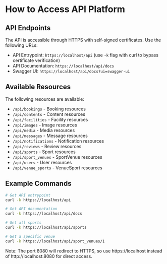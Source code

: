 # How to Access API Platform

## API Endpoints

The API is accessible through HTTPS with self-signed certificates. Use the following URLs:

- API Entrypoint: `https://localhost/api` (use `-k` flag with curl to bypass certificate verification)
- API Documentation: `https://localhost/api/docs`
- Swagger UI: `https://localhost/api/docs?ui=swagger-ui`

## Available Resources

The following resources are available:

- `/api/bookings` - Booking resources
- `/api/contents` - Content resources
- `/api/facilities` - Facility resources
- `/api/images` - Image resources
- `/api/media` - Media resources
- `/api/messages` - Message resources
- `/api/notifications` - Notification resources
- `/api/reviews` - Review resources
- `/api/sports` - Sport resources
- `/api/sport_venues` - SportVenue resources
- `/api/users` - User resources
- `/api/venue_sports` - VenueSport resources

## Example Commands

```bash
# Get API entrypoint
curl -k https://localhost/api

# Get API documentation
curl -k https://localhost/api/docs

# Get all sports
curl -k https://localhost/api/sports

# Get a specific venue
curl -k https://localhost/api/sport_venues/1
```

Note: The port 8080 will redirect to HTTPS, so use https://localhost instead of http://localhost:8080 for direct access.
